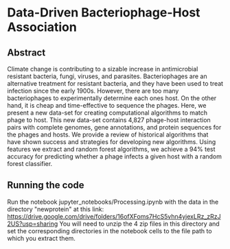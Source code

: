 # Data-Driven Bacteriophage-Host Association

## Abstract
Climate change is contributing to a sizable increase in antimicrobial resistant bacteria, fungi, viruses, and parasites. Bacteriophages are an alternative treatment for resistant bacteria, and they have been used to treat infection since the early 1900s. However, there are too many bacteriophages to experimentally determine each ones host. On the other hand, it is cheap and time-effective to sequence the phages. Here, we present a new data-set for creating computational algorithms to match phage to host. This new data-set contains 4,827 phage-host interaction pairs with complete genomes, gene annotations, and protein sequences for the phages and hosts. We provide a review of historical algorithms that have shown success and strategies for developing new algorithms. Using features we extract and random forest algorithms, we achieve a 94\% test accuracy for predicting whether a phage infects a given host with a random forest classifier.

## Running the code
Run the notebook jupyter_notebooks/Processing.ipynb with the data in the directory "newprotein" at this link:
https://drive.google.com/drive/folders/16ofXFoms7HcS5vhn4yjexLRz_zRzJ2US?usp=sharing
You will need to unzip the 4 zip files in this directory and set the corresponding directories in the notebook cells to the file path to which you extract them.



